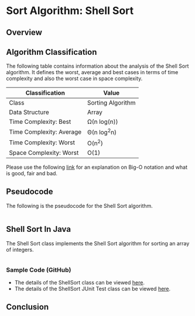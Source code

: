 # Sort Algorithm: Shell Sort

## Overview


## Algorithm Classification
The following table contains information about the analysis of the Shell Sort algorithm. It defines the worst, average and best cases in terms of time complexity and also the worst case in space complexity.

| Classification | Value|
| --- | --- |
| Class | Sorting Algorithm |
| Data Structure | Array |
| Time Complexity: Best | Ω(n log(n)) |
| Time Complexity: Average | Θ(n log<sup>2</sup>n) |
| Time Complexity: Worst | O(n<sup>2</sup>) |
| Space Complexity: Worst | O(1) |

Please use the following [link][0] for an explanation on Big-O notation and what is good, fair and bad.

## Pseudocode
The following is the pseudocode for the Shell Sort algorithm.
```

```

## Shell Sort In Java
The Shell Sort class implements the Shell Sort algorithm for sorting an array of integers.

```java
```
### Sample Code (GitHub)
* The details of the ShellSort class can be viewed [here][1].
* The details of the ShellSort JUnit Test class can be viewed [here][2].

## Conclusion


[0]: http://www.bigocheatsheet.com/img/big-o-cheat-sheet-poster.png
[1]: #
[2]: #
